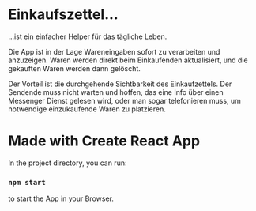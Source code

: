 # Einkaufszettel...
...ist ein einfacher Helper für das tägliche Leben.

Die App ist in der Lage Wareneingaben sofort zu verarbeiten und anzuzeigen. Waren werden direkt beim Einkaufenden aktualisiert, und die gekauften Waren werden dann gelöscht. 

Der Vorteil ist die durchgehende Sichtbarkeit des Einkaufzettels. Der Sendende muss nicht warten und hoffen, das eine Info über einen Messenger Dienst gelesen wird, oder man sogar telefonieren muss, um notwendige einzukaufende Waren zu platzieren.

# Made with Create React App

In the project directory, you can run:

### `npm start`
to start the App in your Browser.